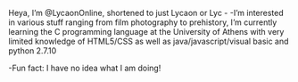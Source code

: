 Heya, I’m @LycaonOnline, shortened to just Lycaon or Lyc -
-I’m interested in various stuff ranging from film photography to prehistory, 
I’m currently learning the C programming language at the University of Athens with very limited knowledge of HTML5/CSS as well as java/javascript/visual basic and python 2.7.10
<!---
-I’m looking to collaborate on ...
-How to reach me -(none, currently)- 
-Pronouns: don't care, doesn't matter
--->
-Fun fact: I have no idea what I am doing! 

<!---
LycaonOnline/LycaonOnline is a ✨ special ✨ repository because its `README.md` (this file) appears on your GitHub profile.
You can click the Preview link to take a look at your changes.
--->
